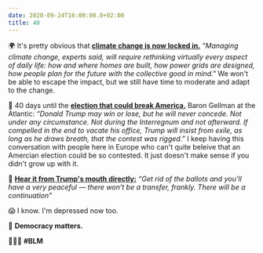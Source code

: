 ```yaml
---
date: 2020-09-24T16:00:00.0+02:00
title: 40
---
```


🌍 It's pretty obvious that **[climate change is now locked in.][1]** _"Managing climate change, experts said, will require rethinking virtually every aspect of daily life: how and where homes are built, how power grids are designed, how people plan for the future with the collective good in mind."_ We won't be able to escape the impact, but we still have time to moderate and adapt to the change.

📅 40 days until the **[election that could break America.][2]** Baron Gellman at the Atlantic: _“Donald Trump may win or lose, but he will never concede. Not under any circumstance. Not during the Interregnum and not afterward. If compelled in the end to vacate his office, Trump will insist from exile, as long as he draws breath, that the contest was rigged.”_ I keep having this conversation with people here in Europe who can't quite beleive that an Amercian election could be so contested. It just doesn't make sense if you didn't grow up with it.

🤴 **[Hear it from Trump's mouth directly:][3]** _“Get rid of the ballots and you’ll have a very peaceful — there won’t be a transfer, frankly. There will be a continuation”_

😱 I know. I'm depressed now too. 

🗽 **Democracy matters.**

👨🏿‍💻 **\#BLM** 

[0]: https://blogs.microsoft.com/blog/2020/09/21/microsoft-will-replenish-more-water-than-it-consumes-by-2030/ 
[1]: https://www.nytimes.com/2020/09/22/climate/climate-change-future.html
[2]: https://www.theatlantic.com/magazine/archive/2020/11/what-if-trump-refuses-concede/616424/ 
[3]: https://www.nytimes.com/2020/09/23/us/politics/trump-power-transfer-2020-election.html
[4]: https://twitter.com/DamolaOmotosho